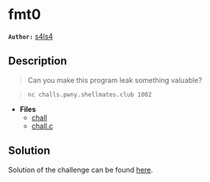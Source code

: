 # fmt0

**`Author:`** [s4ls4]()

## Description

> Can you make this program leak something valuable? 

> `nc challs.pwny.shellmates.club 1002`





- **Files** 
 	- [chall](challenge/chall)
	- [chall.c](challenge/chall.c)  





## Solution
Solution of the challenge can be found [here](solution/).

